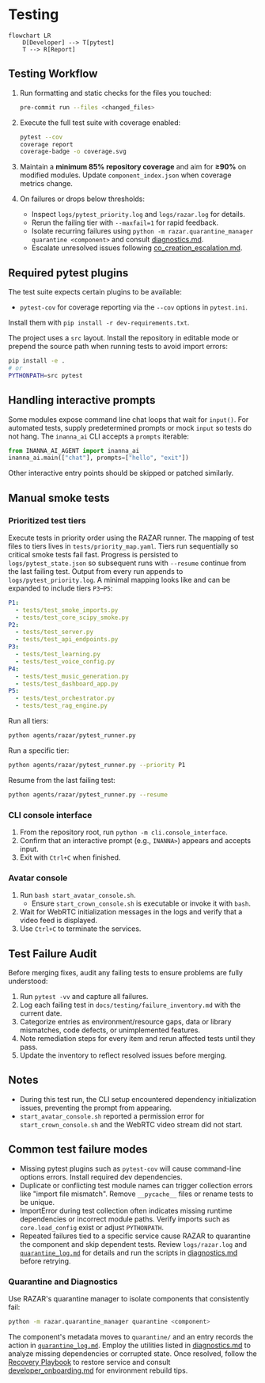 # Testing

```mermaid
flowchart LR
    D[Developer] --> T[pytest]
    T --> R[Report]
```

## Testing Workflow

1. Run formatting and static checks for the files you touched:

   ```bash
   pre-commit run --files <changed_files>
   ```

2. Execute the full test suite with coverage enabled:

   ```bash
   pytest --cov
   coverage report
   coverage-badge -o coverage.svg
   ```

3. Maintain a **minimum 85% repository coverage** and aim for **≥90%** on
   modified modules. Update `component_index.json` when coverage metrics change.

4. On failures or drops below thresholds:

   - Inspect `logs/pytest_priority.log` and `logs/razar.log` for details.
   - Rerun the failing tier with `--maxfail=1` for rapid feedback.
   - Isolate recurring failures using `python -m razar.quarantine_manager
     quarantine <component>` and consult [diagnostics.md](diagnostics.md).
   - Escalate unresolved issues following
     [co_creation_escalation.md](co_creation_escalation.md).

## Required pytest plugins

The test suite expects certain plugins to be available:

- `pytest-cov` for coverage reporting via the `--cov` options in `pytest.ini`.

Install them with `pip install -r dev-requirements.txt`.

The project uses a `src` layout. Install the repository in editable mode or
prepend the source path when running tests to avoid import errors:

```bash
pip install -e .
# or
PYTHONPATH=src pytest
```

## Handling interactive prompts

Some modules expose command line chat loops that wait for `input()`.
For automated tests, supply predetermined prompts or mock `input` so
tests do not hang.  The `inanna_ai` CLI accepts a `prompts` iterable:

```python
from INANNA_AI_AGENT import inanna_ai
inanna_ai.main(["chat"], prompts=["hello", "exit"])
```

Other interactive entry points should be skipped or patched similarly.

## Manual smoke tests

### Prioritized test tiers

Execute tests in priority order using the RAZAR runner. The mapping of test
files to tiers lives in `tests/priority_map.yaml`. Tiers run sequentially so
critical smoke tests fail fast. Progress is persisted to `logs/pytest_state.json`
so subsequent runs with `--resume` continue from the last failing test. Output
from every run appends to `logs/pytest_priority.log`.  A minimal mapping looks
like and can be expanded to include tiers `P3`–`P5`:

```yaml
P1:
  - tests/test_smoke_imports.py
  - tests/test_core_scipy_smoke.py
P2:
  - tests/test_server.py
  - tests/test_api_endpoints.py
P3:
  - tests/test_learning.py
  - tests/test_voice_config.py
P4:
  - tests/test_music_generation.py
  - tests/test_dashboard_app.py
P5:
  - tests/test_orchestrator.py
  - tests/test_rag_engine.py
```

Run all tiers:

```bash
python agents/razar/pytest_runner.py
```

Run a specific tier:

```bash
python agents/razar/pytest_runner.py --priority P1
```

Resume from the last failing test:

```bash
python agents/razar/pytest_runner.py --resume
```

### CLI console interface

1. From the repository root, run `python -m cli.console_interface`.
1. Confirm that an interactive prompt (e.g., `INANNA>`) appears and accepts input.
1. Exit with `Ctrl+C` when finished.

### Avatar console

1. Run `bash start_avatar_console.sh`.
   - Ensure `start_crown_console.sh` is executable or invoke it with `bash`.
1. Wait for WebRTC initialization messages in the logs and verify that a video feed is displayed.
1. Use `Ctrl+C` to terminate the services.

## Test Failure Audit

Before merging fixes, audit any failing tests to ensure problems are fully understood:

1. Run `pytest -vv` and capture all failures.
2. Log each failing test in `docs/testing/failure_inventory.md` with the current date.
3. Categorize entries as environment/resource gaps, data or library mismatches, code defects, or unimplemented features.
4. Note remediation steps for every item and rerun affected tests until they pass.
5. Update the inventory to reflect resolved issues before merging.

## Notes

- During this test run, the CLI setup encountered dependency initialization issues, preventing the prompt from appearing.
- `start_avatar_console.sh` reported a permission error for `start_crown_console.sh` and the WebRTC video stream did not start.

## Common test failure modes

- Missing pytest plugins such as `pytest-cov` will cause command-line options errors. Install required dev dependencies.
- Duplicate or conflicting test module names can trigger collection errors like "import file mismatch". Remove `__pycache__` files or rename tests to be unique.
- ImportError during test collection often indicates missing runtime dependencies or incorrect module paths. Verify imports such as `core.load_config` exist or adjust `PYTHONPATH`.
- Repeated failures tied to a specific service cause RAZAR to quarantine the component and skip dependent tests. Review `logs/razar.log` and [`quarantine_log.md`](quarantine_log.md) for details and run the scripts in [diagnostics.md](diagnostics.md) before retrying.

### Quarantine and Diagnostics
Use RAZAR's quarantine manager to isolate components that consistently fail:

```bash
python -m razar.quarantine_manager quarantine <component>
```

The component's metadata moves to `quarantine/` and an entry records the action in [`quarantine_log.md`](quarantine_log.md). Employ the utilities listed in [diagnostics.md](diagnostics.md) to analyze missing dependencies or corrupted state. Once resolved, follow the [Recovery Playbook](recovery_playbook.md) to restore service and consult [developer_onboarding.md](developer_onboarding.md) for environment rebuild tips.

